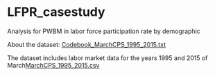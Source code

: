 # LFPR_casestudy
Analysis for PWBM in labor force participation rate by demographic

About the dataset: [Codebook_MarchCPS_1995_2015.txt](https://github.com/rdinesh1/LFPR_casestudy/files/8157976/Codebook_MarchCPS_1995_2015.txt)


The dataset includes labor market data for the years 1995 and 2015 of March[MarchCPS_1995_2015.csv](https://github.com/rdinesh1/LFPR_casestudy/files/8157979/MarchCPS_1995_2015.csv)
